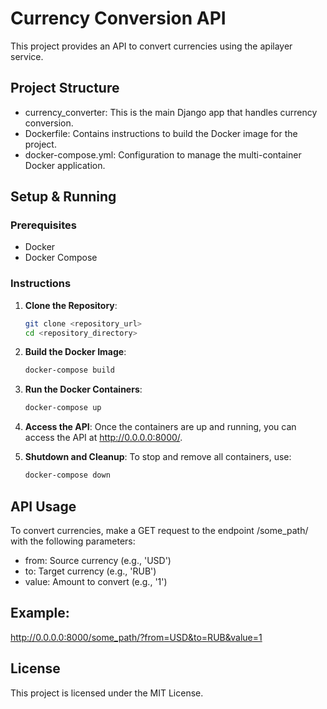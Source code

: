 # Currency Conversion API

This project provides an API to convert currencies using the apilayer service.
## Project Structure

- currency_converter: This is the main Django app that handles currency conversion.
- Dockerfile: Contains instructions to build the Docker image for the project.
- docker-compose.yml: Configuration to manage the multi-container Docker application.

## Setup & Running
### Prerequisites

- Docker
- Docker Compose

### Instructions
1. **Clone the Repository**:
    ```bash
    git clone <repository_url>
    cd <repository_directory> 
    ```
2. **Build the Docker Image**:
    ```bash
    docker-compose build
    ```
3. **Run the Docker Containers**:
    ```bash
    docker-compose up
    ```
4. **Access the API**:
Once the containers are up and running, you can access the API at http://0.0.0.0:8000/.

5. **Shutdown and Cleanup**: 
To stop and remove all containers, use:
    ```bash
    docker-compose down
    ```
## API Usage

To convert currencies, make a GET request to the endpoint /some_path/ with the following parameters:

- from: Source currency (e.g., 'USD')
- to: Target currency (e.g., 'RUB')
- value: Amount to convert (e.g., '1')

## Example:

http://0.0.0.0:8000/some_path/?from=USD&to=RUB&value=1
    
## License

This project is licensed under the MIT License.